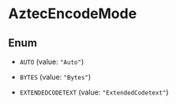
# AztecEncodeMode

## Enum


* `AUTO` (value: `"Auto"`)

* `BYTES` (value: `"Bytes"`)

* `EXTENDEDCODETEXT` (value: `"ExtendedCodetext"`)



